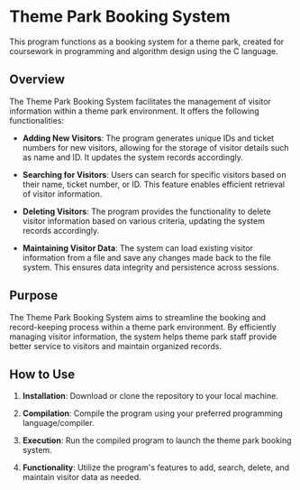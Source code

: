 # Theme Park Booking System

This program functions as a booking system for a theme park, created for coursework in programming and algorithm design using the C language.

## Overview

The Theme Park Booking System facilitates the management of visitor information within a theme park environment. It offers the following functionalities:

- **Adding New Visitors**: The program generates unique IDs and ticket numbers for new visitors, allowing for the storage of visitor details such as name and ID. It updates the system records accordingly.

- **Searching for Visitors**: Users can search for specific visitors based on their name, ticket number, or ID. This feature enables efficient retrieval of visitor information.

- **Deleting Visitors**: The program provides the functionality to delete visitor information based on various criteria, updating the system records accordingly.

- **Maintaining Visitor Data**: The system can load existing visitor information from a file and save any changes made back to the file system. This ensures data integrity and persistence across sessions.

## Purpose

The Theme Park Booking System aims to streamline the booking and record-keeping process within a theme park environment. By efficiently managing visitor information, the system helps theme park staff provide better service to visitors and maintain organized records.

## How to Use

1. **Installation**: Download or clone the repository to your local machine.

2. **Compilation**: Compile the program using your preferred programming language/compiler.

3. **Execution**: Run the compiled program to launch the theme park booking system.

4. **Functionality**: Utilize the program's features to add, search, delete, and maintain visitor data as needed.


